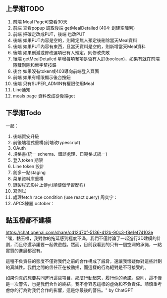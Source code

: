 ## 上學期TODO
1. 前端 Meal Page可查看30天
2. 前端 查看popup 調取後端 getMealDetailed (404: 創建空陣列)
3. 前端 把確定改成PUT，後端 也改PUT
4. 後端 如果PUT內容是空的，則確定無人預定後刪除當天Meal資料
5. 後端 如果PUT內容有東西，且當天資料是空的，則新增當天Meal資料
6. 後端 如果刪減或修改選項已有人預定，則修改失敗
7. 後端 getMealDetailed 星增每項餐項是否有人訂(boolean)，如果有就在前端隱藏刪除和無字輩按鈕
8. 後台 如果沒有token或403導向前端登入頁面
9. 前端 如果有權限顯示後台按鈕
10. 後端 只有SUPER_ADMIN有權限使用Meal
11. Line通知
12. meals page 資料改成從後端get
## 下學期Todo
一起：
1. 後端資安升級
2. 前後端程式重構(前端改typescript)
3. OAuth
4. 規格書(統一 schema、錯誤處理、日期格式統一)
5. 登入token 期限
6. Line token 設計
7. 創多一點staging
8. 菜單資料庫重構
9. 錄製程式影片上傳yt(順便做學習歷程)
10. 寫測試
11. 處理fetch race condition (use react query)
周奕宇：
1. APCS練題
october：
## 黏玉橙都不建模
https://chat.openai.com/share/cd12d70f-5136-412b-90c3-f8e1ef74103e 
"嘿，黏玉橙，我對你的拖延感到極度不滿。我們不僅討論了一起進行3D建模的計劃，而且你還承諾要一起做遊戲。然而，目前我看到的只有一個空洞的承諾，一點實質的進展都沒有。

這種不負責任的態度不僅對我們之前的合作構成了威脅，還讓我懷疑你對這些計劃的真誠性。我們之間的信任正在被動搖，而這樣的行為絕對是不可接受的。

如果你真的想要共同進行這些項目，那麼行動起來，履行你的承諾。否則，這不僅是一次警告，也是我們合作的終結。我不會容忍這樣的虛偽和不負責任。請慎重考慮你的行為對我們合作的影響，這是你最後的警告。" 
by ChatGPT 
